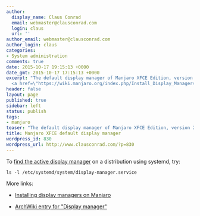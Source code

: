 ```yaml
---
author:
  display_name: Claus Conrad
  email: webmaster@clausconrad.com
  login: claus
  url: ''
author_email: webmaster@clausconrad.com
author_login: claus
categories:
- System administration
comments: true
date: 2015-10-17 19:15:13 +0000
date_gmt: 2015-10-17 17:15:13 +0000
excerpt: "The default display manager of Manjaro XFCE Edition, version 2015.09, is
  <a href=\"https://wiki.manjaro.org/index.php/Install_Display_Managers#LightDM\">LightDM</a>.\r\n"
header: false
layout: page
published: true
sidebar: left
status: publish
tags:
- manjaro
teaser: "The default display manager of Manjaro XFCE Edition, version 2015.09, is <a href=\"https://wiki.manjaro.org/index.php/Install_Display_Managers#LightDM\">LightDM</a>."
title: Manjaro XFCE default display manager
wordpress_id: 830
wordpress_url: http://www.clausconrad.com/?p=830
---
```

To [find the active display
manager](https://wiki.archlinux.org/index.php/Display_manager#Loading_the_display_manager) on a distribution using systemd, try:

```shell
ls -l /etc/systemd/system/display-manager.service
```

More links:

* [Installing display managers on Manjaro](https://wiki.manjaro.org/index.php/Install_Display_Managers)

* [ArchWiki entry for "Display manager"](https://wiki.archlinux.org/index.php/Display_manager)
